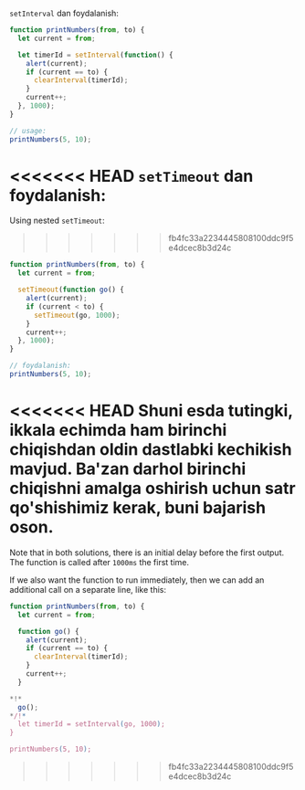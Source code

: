 
`setInterval` dan foydalanish:

```js run
function printNumbers(from, to) {
  let current = from;

  let timerId = setInterval(function() {
    alert(current);
    if (current == to) {
      clearInterval(timerId);
    }
    current++;
  }, 1000);
}

// usage:
printNumbers(5, 10);
```

<<<<<<< HEAD
`setTimeout` dan foydalanish:
=======
Using nested `setTimeout`:
>>>>>>> fb4fc33a2234445808100ddc9f5e4dcec8b3d24c


```js run
function printNumbers(from, to) {
  let current = from;

  setTimeout(function go() {
    alert(current);
    if (current < to) {
      setTimeout(go, 1000);
    }
    current++;
  }, 1000);
}

// foydalanish:
printNumbers(5, 10);
```

<<<<<<< HEAD
Shuni esda tutingki, ikkala echimda ham birinchi chiqishdan oldin dastlabki kechikish mavjud. Ba'zan darhol birinchi chiqishni amalga oshirish uchun satr qo'shishimiz kerak, buni bajarish oson.
=======
Note that in both solutions, there is an initial delay before the first output. The function is called after `1000ms` the first time.

If we also want the function to run immediately, then we can add an additional call on a separate line, like this:

```js run
function printNumbers(from, to) {
  let current = from;

  function go() {
    alert(current);
    if (current == to) {
      clearInterval(timerId);
    }
    current++;
  }

*!*
  go();
*/!*
  let timerId = setInterval(go, 1000);
}

printNumbers(5, 10);
```
>>>>>>> fb4fc33a2234445808100ddc9f5e4dcec8b3d24c
